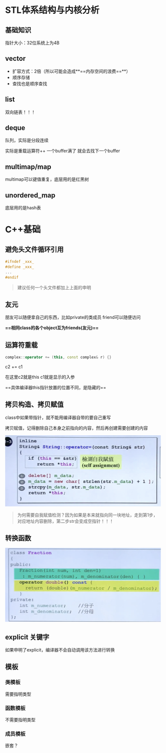 # STL体系结构与内核分析

## 基础知识 

指针大小：32位系统上为4B

## vector

* 扩容方式：2倍（所以可能会造成**==内存空间的浪费==**）
* 顺序存储
* 查找也是顺序查找

## list

双向链表！！！



## deque

队列，实际是分段连续

实际是重载运算符++  一个buffer满了 就会去找下一个buffer



## multimap/map

multimap可以键值重复，底层用的是红黑树

## unordered_map

底层用的是hash表

# C++基础

##   避免头文件循环引用

```C++
#ifndef _xxx_
#define _xxx_
...
#endif
```

> 建议任何一个头文件都加上上面的申明

## 友元

朋友可以随便拿自己的东西，比如private的类成员 friend可以随便访问

**==相同class的各个object互为friends(友元)==**



## 运算符重载

```C++
complex::operator += (this, const complex& r) {}
```

c2 += c1

在这里c2就是this c1就是显示的入参

==具体编译器this指针放置的位置不同，是隐藏的==

## 拷贝构造、拷贝赋值

class中如果带指针，就不能用编译器自带的要自己重写

 拷贝赋值，记得删除自己本身之前指向的内容，然后再创建需要创建的内容 

![image-20210114172903839](C++学习笔记.assets/image-20210114172903839.png)



> 为何需要自我赋值检测？因为如果是本来就指向同一块地址，走到第1步，对应地址内容删除，第二步str会变成空指针！！！

## 转换函数

![image-20210115150751911](C++学习笔记.assets/image-20210115150751911.png)



## explicit 关键字

 如果申明了explicit，编译器不会自动调用该方法进行转换 

## 模板

### 类模板

需要指明类型

### 函数模板

不需要指明类型

 ### 成员模板

嵌套？